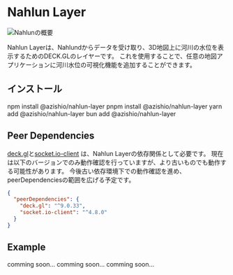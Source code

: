 # Nahlun Layer

![Nahlunの概要](ov-nahlun-layer.drawio.svg)

Nahlun Layerは、Nahlundからデータを受け取り、3D地図上に河川の水位を表示するためのDECK.GLのレイヤーです。
これを使用することで、任意の地図アプリケーションに河川水位の可視化機能を追加することができます。

## インストール

<tabs>
    <tab title="npm">
        <code-block lang="console">
            npm install @azishio/nahlun-layer
        </code-block>
    </tab>
    <tab title="pnpm">
        <code-block lang="console">
            pnpm install @azishio/nahlun-layer
        </code-block>
    </tab>
    <tab title="yarn">
        <code-block lang="console">
            yarn add @azishio/nahlun-layer
        </code-block>
    </tab>
    <tab title="bun">
        <code-block lang="console">
            bun add @azishio/nahlun-layer
        </code-block>
    </tab>
</tabs>

## Peer Dependencies

[deck.gl](https://www.npmjs.com/package/deck.gl)と[socket.io-client](https://www.npmjs.com/package/socket.io-client)
は、Nahlun Layerの依存関係として必要です。
現在は以下のバージョンでのみ動作確認を行っていますが、より古いものでも動作する可能性があります。
今後古い依存環境下での動作確認を進め、peerDependenciesの範囲を広げる予定です。

```json
{
  "peerDependencies": {
    "deck.gl": "^9.0.33",
    "socket.io-client": "^4.8.0"
  }
}
```

## Example

<tabs>
    <tab title="React">
        comming soon...
    </tab>
    <tab title="JavaScript">
        comming soon...
    </tab>
    <tab title="TypeScript">
        comming soon...
    </tab>
</tabs>